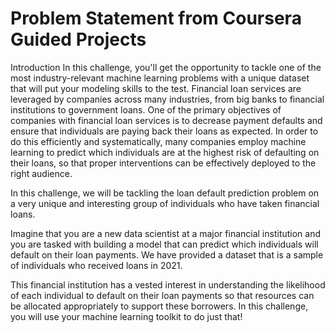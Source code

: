 # Problem Statement from Coursera Guided Projects
Introduction
In this challenge, you'll get the opportunity to tackle one of the most industry-relevant machine learning problems with a unique dataset that will put your modeling skills to the test. Financial loan services are leveraged by companies across many industries, from big banks to financial institutions to government loans. One of the primary objectives of companies with financial loan services is to decrease payment defaults and ensure that individuals are paying back their loans as expected. In order to do this efficiently and systematically, many companies employ machine learning to predict which individuals are at the highest risk of defaulting on their loans, so that proper interventions can be effectively deployed to the right audience.

In this challenge, we will be tackling the loan default prediction problem on a very unique and interesting group of individuals who have taken financial loans.

Imagine that you are a new data scientist at a major financial institution and you are tasked with building a model that can predict which individuals will default on their loan payments. We have provided a dataset that is a sample of individuals who received loans in 2021.

This financial institution has a vested interest in understanding the likelihood of each individual to default on their loan payments so that resources can be allocated appropriately to support these borrowers. In this challenge, you will use your machine learning toolkit to do just that!
